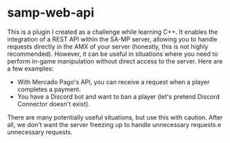# samp-web-api


This is a plugin I created as a challenge while learning C++. It enables the integration of a REST API within the SA-MP server, allowing you to handle requests directly in the AMX of your server (honestly, this is not highly recommended). However, it can be useful in situations where you need to perform in-game manipulation without direct access to the server. Here are a few examples:

- With Mercado Pago's API, you can receive a request when a player completes a payment.  
- You have a Discord bot and want to ban a player (let's pretend Discord Connector doesn't exist).  

There are many potentially useful situations, but use this with caution. After all, we don't want the server freezing up to handle unnecessary requests.e unnecessary requests.